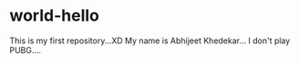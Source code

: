 # world-hello
This is my first repository...XD
My name is Abhijeet Khedekar...
I don't play PUBG....
